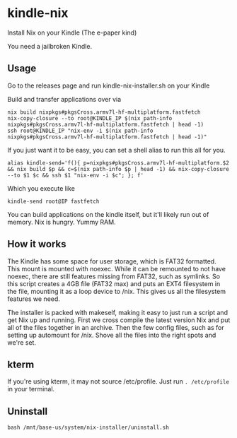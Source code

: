 # kindle-nix
Install Nix on your Kindle (The e-paper kind)

You need a jailbroken Kindle.

## Usage
Go to the releases page and run kindle-nix-installer.sh on your Kindle

Build and transfer applications over via
```
nix build nixpkgs#pkgsCross.armv7l-hf-multiplatform.fastfetch
nix-copy-closure --to root@KINDLE_IP $(nix path-info nixpkgs#pkgsCross.armv7l-hf-multiplatform.fastfetch | head -1)
ssh root@KINDLE_IP "nix-env -i $(nix path-info nixpkgs#pkgsCross.armv7l-hf-multiplatform.fastfetch | head -1)"
```

If you just want it to be easy, you can set a shell alias to run this all for you.
```
alias kindle-send='f(){ p=nixpkgs#pkgsCross.armv7l-hf-multiplatform.$2 && nix build $p && c=$(nix path-info $p | head -1) && nix-copy-closure --to $1 $c && ssh $1 "nix-env -i $c"; }; f'
```
Which you execute like
```
kindle-send root@IP fastfetch
```

You can build applications on the kindle itself, but it'll likely run out of memory. Nix is hungry. Yummy RAM.

## How it works

The Kindle has some space for user storage, which is FAT32 formatted. This mount is mounted with noexec. While it can be remounted to not have noexec, there are still features missing from FAT32, such as symlinks. So this script creates a 4GB file (FAT32 max) and puts an EXT4 filesystem in the file, mounting it as a loop device to /nix. This gives us all the filesystem features we need.

The installer is packed with makeself, making it easy to just run a script and get Nix up and running. First we cross compile the latest version Nix and put all of the files together in an archive. Then the few config files, such as for setting up automount for /nix. Shove all the files into the right spots and we're set.

## kterm

If you're using kterm, it may not source /etc/profile. Just run `. /etc/profile` in your terminal.

## Uninstall
```
bash /mnt/base-us/system/nix-installer/uninstall.sh
```